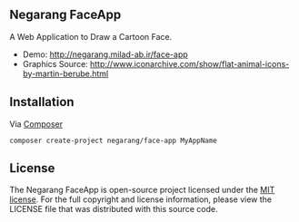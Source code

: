 ## Negarang FaceApp
A Web Application to Draw a Cartoon Face.

- Demo: http://negarang.milad-ab.ir/face-app
- Graphics Source: http://www.iconarchive.com/show/flat-animal-icons-by-martin-berube.html

## Installation

Via [Composer](https://getcomposer.org)
```
composer create-project negarang/face-app MyAppName
```

## License
The Negarang FaceApp is open-source project licensed under the [MIT license](https://opensource.org/licenses/MIT). For the full copyright and license information, please view the LICENSE file that was distributed with this source code.